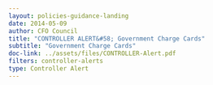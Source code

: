 ```yaml
---
layout: policies-guidance-landing 
date: 2014-05-09
author: CFO Council
title: "CONTROLLER ALERT&#58; Government Charge Cards"
subtitle: "Government Charge Cards"
doc-link: ../assets/files/CONTROLLER-Alert.pdf
filters: controller-alerts
type: Controller Alert
---
```


